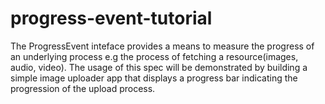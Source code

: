 # progress-event-tutorial
The ProgressEvent inteface provides a means to measure the progress of an underlying process e.g the process of fetching a resource(images, audio, video).
The usage of this spec will be demonstrated by building a simple image uploader app that displays a progress bar indicating the progression of the upload process.
